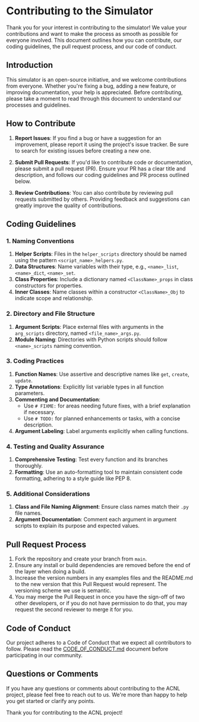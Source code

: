 # Contributing to the Simulator

Thank you for your interest in contributing to the simulator! We value your contributions and want to make the process as smooth as possible for everyone involved. This document outlines how you can contribute, our coding guidelines, the pull request process, and our code of conduct.

## Introduction

This simulator is an open-source initiative, and we welcome contributions from everyone. Whether you're fixing a bug, adding a new feature, or improving documentation, your help is appreciated. Before contributing, please take a moment to read through this document to understand our processes and guidelines.

## How to Contribute

1. **Report Issues**: If you find a bug or have a suggestion for an improvement, please report it using the project's issue tracker. Be sure to search for existing issues before creating a new one.

2. **Submit Pull Requests**: If you'd like to contribute code or documentation, please submit a pull request (PR). Ensure your PR has a clear title and description, and follows our coding guidelines and PR process outlined below.

3. **Review Contributions**: You can also contribute by reviewing pull requests submitted by others. Providing feedback and suggestions can greatly improve the quality of contributions.

## Coding Guidelines

### 1. Naming Conventions

1. **Helper Scripts**: Files in the `helper_scripts` directory should be named using the
   pattern `<script_name>_helpers.py`.
2. **Data Structures**: Name variables with their type, e.g., `<name>_list`, `<name>_dict`, `<name>_set`.
3. **Class Properties**: Include a dictionary named `<ClassName>_props` in class constructors for properties.
4. **Inner Classes**: Name classes within a constructor `<ClassName>_Obj` to indicate scope and relationship.

### 2. Directory and File Structure

1. **Argument Scripts**: Place external files with arguments in the `arg_scripts` directory,
   named `<file_name>_args.py`.
2. **Module Naming**: Directories with Python scripts should follow `<name>_scripts` naming convention.

### 3. Coding Practices

1. **Function Names**: Use assertive and descriptive names like `get`, `create`, `update`.
2. **Type Annotations**: Explicitly list variable types in all function parameters.
3. **Commenting and Documentation**:
    - Use `# FIXME:` for areas needing future fixes, with a brief explanation if necessary.
    - Use `# TODO:` for planned enhancements or tasks, with a concise description.
4. **Argument Labeling**: Label arguments explicitly when calling functions.

### 4. Testing and Quality Assurance

1. **Comprehensive Testing**: Test every function and its branches thoroughly.
2. **Formatting**: Use an auto-formatting tool to maintain consistent code formatting, adhering to a style guide like
   PEP 8.

### 5. Additional Considerations

1. **Class and File Naming Alignment**: Ensure class names match their `.py` file names.
2. **Argument Documentation**: Comment each argument in argument scripts to explain its purpose and expected values.

## Pull Request Process

1. Fork the repository and create your branch from `main`.
2. Ensure any install or build dependencies are removed before the end of the layer when doing a build.
3. Increase the version numbers in any examples files and the README.md to the new version that this Pull Request would represent. The versioning scheme we use is semantic.
4. You may merge the Pull Request in once you have the sign-off of two other developers, or if you do not have permission to do that, you may request the second reviewer to merge it for you.

## Code of Conduct

Our project adheres to a Code of Conduct that we expect all contributors to follow. Please read the [CODE_OF_CONDUCT.md](CODE_OF_CONDUCT.md) document before participating in our community.

## Questions or Comments

If you have any questions or comments about contributing to the ACNL project, please feel free to reach out to us. We're more than happy to help you get started or clarify any points.

Thank you for contributing to the ACNL project!
